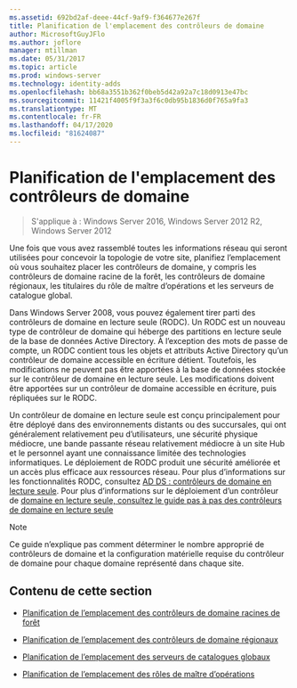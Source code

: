 ```yaml
---
ms.assetid: 692bd2af-deee-44cf-9af9-f364677e267f
title: Planification de l'emplacement des contrôleurs de domaine
author: MicrosoftGuyJFlo
ms.author: joflore
manager: mtillman
ms.date: 05/31/2017
ms.topic: article
ms.prod: windows-server
ms.technology: identity-adds
ms.openlocfilehash: bb68a3551b362f0beb5d42a92a7c18d0913e47bc
ms.sourcegitcommit: 11421f4005f9f3a3f6c0db95b1836d0f765a9fa3
ms.translationtype: MT
ms.contentlocale: fr-FR
ms.lasthandoff: 04/17/2020
ms.locfileid: "81624087"
---
```

# <a name="planning-domain-controller-placement"></a>Planification de l'emplacement des contrôleurs de domaine

> S'applique à : Windows Server 2016, Windows Server 2012 R2, Windows Server 2012

Une fois que vous avez rassemblé toutes les informations réseau qui seront utilisées pour concevoir la topologie de votre site, planifiez l’emplacement où vous souhaitez placer les contrôleurs de domaine, y compris les contrôleurs de domaine racine de la forêt, les contrôleurs de domaine régionaux, les titulaires du rôle de maître d’opérations et les serveurs de catalogue global.

Dans Windows Server 2008, vous pouvez également tirer parti des contrôleurs de domaine en lecture seule (RODC). Un RODC est un nouveau type de contrôleur de domaine qui héberge des partitions en lecture seule de la base de données Active Directory. À l’exception des mots de passe de compte, un RODC contient tous les objets et attributs Active Directory qu’un contrôleur de domaine accessible en écriture détient. Toutefois, les modifications ne peuvent pas être apportées à la base de données stockée sur le contrôleur de domaine en lecture seule. Les modifications doivent être apportées sur un contrôleur de domaine accessible en écriture, puis répliquées sur le RODC.

Un contrôleur de domaine en lecture seule est conçu principalement pour être déployé dans des environnements distants ou des succursales, qui ont généralement relativement peu d’utilisateurs, une sécurité physique médiocre, une bande passante réseau relativement médiocre à un site Hub et le personnel ayant une connaissance limitée des technologies informatiques. Le déploiement de RODC produit une sécurité améliorée et un accès plus efficace aux ressources réseau. Pour plus d’informations sur les fonctionnalités RODC, consultez [AD DS : contrôleurs de domaine en lecture seule](https://docs.microsoft.com/previous-versions/windows/it-pro/windows-server-2008-R2-and-2008/cc732801(v=ws.10)). Pour plus d’informations sur le déploiement d’un contrôleur de [domaine en lecture seule, consultez le guide pas à pas des contrôleurs de domaine en lecture seule](https://docs.microsoft.com/previous-versions/windows/it-pro/windows-server-2008-R2-and-2008/cc772234(v=ws.10))

> [!NOTE]
> Ce guide n’explique pas comment déterminer le nombre approprié de contrôleurs de domaine et la configuration matérielle requise du contrôleur de domaine pour chaque domaine représenté dans chaque site.

## <a name="in-this-section"></a>Contenu de cette section

- [Planification de l’emplacement des contrôleurs de domaine racines de forêt](../../ad-ds/plan/Planning-Forest-Root-Domain-Controller-Placement.md)

- [Planification de l’emplacement des contrôleurs de domaine régionaux](../../ad-ds/plan/Planning-Regional-Domain-Controller-Placement.md)

- [Planification de l’emplacement des serveurs de catalogues globaux](../../ad-ds/plan/Planning-Global-Catalog-Server-Placement.md)

- [Planification de l’emplacement des rôles de maître d’opérations](../../ad-ds/plan/Planning-Operations-Master-Role-Placement.md)

